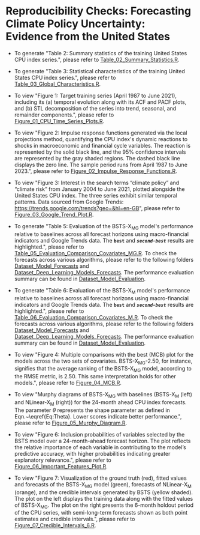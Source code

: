 # Reproducibility Checks: Forecasting Climate Policy Uncertainty: Evidence from the United States

* To generate "Table 2: Summary statistics of the training United States CPU index series.", please refer to [Table_02_Summary_Statistics.R](https://github.com/Donia-212/Forecasting-the-US-Climate-Policy-Uncertainty-using-Bayesian-Machine-Learning/blob/main/Table_02_Summary_Statistics.R).

* To generate "Table 3: Statistical characteristics of the training United States CPU index series.", please refer to [Table_03_Global_Characteristics.R](https://github.com/Donia-212/Forecasting-the-US-Climate-Policy-Uncertainty-using-Bayesian-Machine-Learning/blob/main/Table_03_Global_Characteristics.R).

* To view "Figure 1: Target training series (April 1987 to June 2021), including its (a) temporal evolution along with its ACF and PACF plots, and (b) STL decomposition of the series into trend, seasonal, and remainder components.", please refer to [Figure_01_CPU_Time_Series_Plots.R](https://github.com/Donia-212/Forecasting-the-US-Climate-Policy-Uncertainty-using-Bayesian-Machine-Learning/blob/main/Figure_01_CPU_Time_Series_Plots.R).

* To view "Figure 2: Impulse response functions generated via the local projections method, quantifying the CPU index's dynamic reactions to shocks in macroeconomic and financial cycle variables. The reaction is represented by the solid black line, and the 95\% confidence intervals are represented by the gray shaded regions. The dashed black line displays the zero line. The sample period runs from April 1987 to June 2023.", please refer to [Figure_02_Impulse_Response_Functions.R](https://github.com/Donia-212/Forecasting-the-US-Climate-Policy-Uncertainty-using-Bayesian-Machine-Learning/blob/main/Figure_02_Impulse_Response_Functions.R).

* To view "Figure 3: Interest in the search terms “climate policy” and “climate risk” from January 2004 to June 2021, plotted alongside the United States CPU index. The three series exhibit similar temporal patterns. Data sourced from Google Trends: https://trends.google.com/trends?geo=&hl=en-GB", please refer to [Figure_03_Google_Trend_Plot.R](https://github.com/Donia-212/Forecasting-the-US-Climate-Policy-Uncertainty-using-Bayesian-Machine-Learning/blob/main/Figure_03_Google_Trend_Plot.R).

* To generate "Table 5: Evaluation of the BSTS-X$_\text{MG}$ model's performance relative to baselines across all forecast horizons using macro-financial indicators and Google Trends data. The **`best`** and ***`second-best`*** results are highlighted.", please refer to [Table_05_Evaluation_Comparison_Covariates_MG.R](https://github.com/Donia-212/Forecasting-the-US-Climate-Policy-Uncertainty-using-Bayesian-Machine-Learning/blob/main/Table_05_Evaluation_Comparison_Covariates_MG.R). To check the forecasts across various algorithms, please refer to the following folders [Dataset_Model_Forecasts](https://github.com/Donia-212/Climate_Policy_Uncertainty_Forecasting/tree/main/Dataset/Dataset_Model_Forecasts/Models%20-%20Macroeconomic%20%2B%20Google) and [Dataset_Deep_Learning_Models_Forecasts](https://github.com/Donia-212/Climate_Policy_Uncertainty_Forecasting/tree/main/Dataset/Dataset_Deep_Learning_Models_Forecasts/Models%20-%20Macroeconomic%20%2B%20Google). The performance evaluation summary can be found in [Dataset_Model_Evaluation](https://github.com/Donia-212/Climate_Policy_Uncertainty_Forecasting/blob/main/Dataset/Dataset_Model_Evaluation/Results%20Combined%20-%20Macroeconomic%20%2B%20Google.xlsx).

* To generate "Table 6: Evaluation of the BSTS-X$_\text{M}$ model's performance relative to baselines across all forecast horizons using macro-financial indicators and Google Trends data. The **`best`** and ***`second-best`*** results are highlighted.", please refer to [Table_06_Evaluation_Comparison_Covariates_M.R](https://github.com/Donia-212/Forecasting-the-US-Climate-Policy-Uncertainty-using-Bayesian-Machine-Learning/blob/main/Table_06_Evaluation_Comparison_Covariates_M.R). To check the forecasts across various algorithms, please refer to the following folders [Dataset_Model_Forecasts](https://github.com/Donia-212/Climate_Policy_Uncertainty_Forecasting/tree/main/Dataset/Dataset_Model_Forecasts/Models%20-%20Macroeconomic) and [Dataset_Deep_Learning_Models_Forecasts](https://github.com/Donia-212/Climate_Policy_Uncertainty_Forecasting/tree/main/Dataset/Dataset_Deep_Learning_Models_Forecasts/Models%20-%20Macroeconomic). The performance evaluation summary can be found in [Dataset_Model_Evaluation](https://github.com/Donia-212/Climate_Policy_Uncertainty_Forecasting/blob/main/Dataset/Dataset_Model_Evaluation/Results%20Combined%20-%20Macroeconomic.xlsx).

* To view "Figure 4: Multiple comparisons with the best (MCB) plot for the models across the two sets of covariates. BSTS-X$_\text{MG}$-2.50, for instance, signifies that the average ranking of the BSTS-X$_\text{MG}$ model, according to the RMSE metric, is 2.50. This same interpretation holds for other models.", please refer to [Figure_04_MCB.R](https://github.com/Donia-212/Forecasting-the-US-Climate-Policy-Uncertainty-using-Bayesian-Machine-Learning/blob/main/Figure_04_MCB.R).

* To view "Murphy diagrams of BSTS-X$_\text{MG}$ with baselines (BSTS-X$_\text{M}$ (left) and NLinear-X$_\text{M}$ (right)) for the 24-month ahead CPU index forecasts. The parameter $\theta$ represents the shape parameter as defined in Eqn.~\eqref{Eq:Theta}. Lower scores indicate better performance.", please refer to [Figure_05_Murphy_Diagram.R](https://github.com/Donia-212/Forecasting-the-US-Climate-Policy-Uncertainty-using-Bayesian-Machine-Learning/blob/main/Figure_05_Murphy_Diagram.R).
  
* To view "Figure 6: Inclusion probabilities of variables selected by the BSTS model over a 24-month-ahead forecast horizon. The plot reflects the relative importance of each variable in contributing to the model’s predictive accuracy, with higher probabilities indicating greater explanatory relevance.", please refer to [Figure_06_Important_Features_Plot.R](https://github.com/Donia-212/Forecasting-the-US-Climate-Policy-Uncertainty-using-Bayesian-Machine-Learning/blob/main/Figure_06_Important_Features_Plot.R).

* To view "Figure 7: Visualization of the ground truth (red), fitted values and forecasts of the BSTS-X$_\text{MG}$ model (green), forecasts of NLinear-X$_\text{M}$ (orange), and the credible intervals generated by BSTS (yellow shaded). The plot on the left displays the training data along with the fitted values of BSTS-X$_\text{MG}$. The plot on the right presents the 6-month holdout period of the CPU series, with semi-long-term forecasts shown as both point estimates and credible intervals.", please refer to [Figure_07_Credible_Intervals_6.R](https://github.com/Donia-212/Climate_Policy_Uncertainty_Forecasting/blob/main/Figure_07_Credible_Intervals_6.R).

